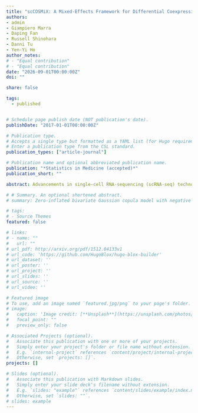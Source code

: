 ```yaml
---
title: "scCOSMiX: A Mixed-Effects Framework for Differential Coexpression and Transcriptional Interactions Modeling in Single-Cell RNA-Seq."
authors:
- admin
- Giampiero Marra
- Daping Fan
- Russell Shinohara
- Danni Tu
- Yen-Yi Ho
author_notes:
# - "Equal contribution"
# - "Equal contribution"
date: "2026-09-01T00:00:00Z"
doi: ""

share: false

tags:
  - published


# Schedule page publish date (NOT publication's date).
publishDate: "2017-01-01T00:00:00Z"

# Publication type.
# Accepts a single type but formatted as a YAML list (for Hugo requirements).
# Enter a publication type from the CSL standard.
publication_types: ["article-journal"]

# Publication name and optional abbreviated publication name.
publication: "*Statistics in Medicine (accepted)*"
publication_short: ""

abstract: Advancements in single-cell RNA-sequencing (scRNA-seq) technologies generate a wealth of gene expression data that provide exciting opportunities for studying gene-gene interactions systematically at individual cell resolution. Genetic interactions within a cell are tightly regulated and often highly dynamic in response to internal cellular signals and external stimuli. Evidence of these dynamic interactions can often be observed in scRNA-seq data by examining conditional co-expression changes. Existing approaches for studying these dynamic interaction changes in scRNA-seq data do not address the multi-subject hierarchical design commonly considered in single-cell experiments. In this paper, we propose a MiXed-effects framework for differential COexpreSsion and transcriptional interaction modeling in Single-Cell RNA-seq (scCOSMiX) to account for the cell-cell correlation from the same individual. The proposed copula-based approach allows the zero-inflation, marginal, and association parameters to be modeled as functions of covariates with subject-level random effects, to enable analyses to be tailored to the data under consideration. A series of simulation analyses were conducted to evaluate and compare the performance of scCOSMiX to other existing approaches. We applied the proposed method to both droplet and plate-based scRNA-seq datasets GSE266919 and GSE108989 to illustrate its applicability across distinct scRNA-seq experimental protocols.

# # Summary. An optional shortened abstract.
# summary: Zero-inflated bivariate Gaussian copula model with negative binomial marginals. Marginal, zero-inflation, and copula association parameters are made functions of covariates and random effects are incorporated to account for cells from multiple patients. 

# tags:
# - Source Themes
featured: false

# links:
# - name: ""
#   url: ""
# url_pdf: http://arxiv.org/pdf/1512.04133v1
# url_code: 'https://github.com/HugoBlox/hugo-blox-builder'
# url_dataset: ''
# url_poster: ''
# url_project: ''
# url_slides: ''
# url_source: ''
# url_video: ''

# Featured image
# To use, add an image named `featured.jpg/png` to your page's folder. 
# image:
#   caption: 'Image credit: [**Unsplash**](https://unsplash.com/photos/jdD8gXaTZsc)'
#   focal_point: ""
#   preview_only: false

# Associated Projects (optional).
#   Associate this publication with one or more of your projects.
#   Simply enter your project's folder or file name without extension.
#   E.g. `internal-project` references `content/project/internal-project/index.md`.
#   Otherwise, set `projects: []`.
projects: []

# Slides (optional).
#   Associate this publication with Markdown slides.
#   Simply enter your slide deck's filename without extension.
#   E.g. `slides: "example"` references `content/slides/example/index.md`.
#   Otherwise, set `slides: ""`.
# slides: example
---
```


<!-- {{% callout note %}}
Click the *Cite* button above to demo the feature to enable visitors to import publication metadata into their reference management software.
{{% /callout %}}

{{% callout note %}}
Create your slides in Markdown - click the *Slides* button to check out the example.
{{% /callout %}}

Add the publication's **full text** or **supplementary notes** here. You can use rich formatting such as including [code, math, and images](https://docs.hugoblox.com/content/writing-markdown-latex/). -->
